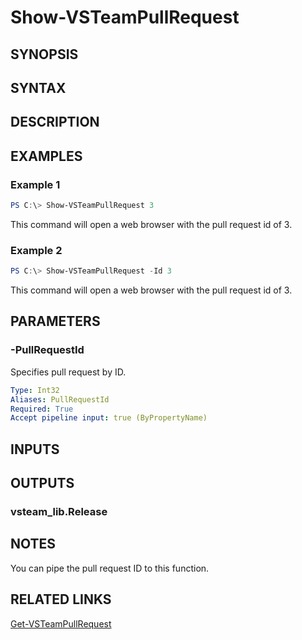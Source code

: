 <!-- #include "./common/header.md" -->

# Show-VSTeamPullRequest

## SYNOPSIS

<!-- #include "./synopsis/Show-VSTeamPullRequest.md" -->

## SYNTAX

## DESCRIPTION

<!-- #include "./synopsis/Show-VSTeamPullRequest.md" -->

## EXAMPLES

### Example 1

```powershell
PS C:\> Show-VSTeamPullRequest 3
```

This command will open a web browser with the pull request id of 3.

### Example 2

```powershell
PS C:\> Show-VSTeamPullRequest -Id 3
```

This command will open a web browser with the pull request id of 3.

## PARAMETERS

### -PullRequestId

Specifies pull request by ID.

```yaml
Type: Int32
Aliases: PullRequestId
Required: True
Accept pipeline input: true (ByPropertyName)
```

## INPUTS

## OUTPUTS

### vsteam_lib.Release

## NOTES

You can pipe the pull request ID to this function.

<!-- #include "./common/prerequisites.md" -->

## RELATED LINKS

<!-- #include "./common/related.md" -->

[Get-VSTeamPullRequest](Get-VSTeamPullRequest.md)
